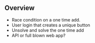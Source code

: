 ## Overview
- Race condition on a one time add. 
- User login that creates a unique button 
- Unsolve and solve the one time add
- API or full blown web app? 
